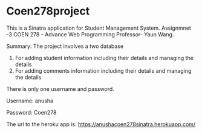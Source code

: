 # Coen278project
This is a Sinatra application for Student Management System. 
Assignmnet -3
COEN 278 - Advance Web Programming
Professor- Yaun Wang. 

Summary: The project involves a two database 
1) For adding student information including their details and managing the details
2) For adding comments information including their details and managing the details

There is only one username and password.

Username: anusha

Password: Coen278

The url to the heroku app is: https://anushacoen278sinatra.herokuapp.com/
